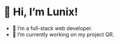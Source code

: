 # 👋  Hi, I’m Lunix!
- 👀  I’m a full-stack web developer.
- 🌱  I’m currently working on my project QR.

<!---
daddylunix/daddylunix is a ✨ special ✨ repository because its `README.md` (this file) appears on your GitHub profile.
You can click the Preview link to take a look at your changes.
--->
